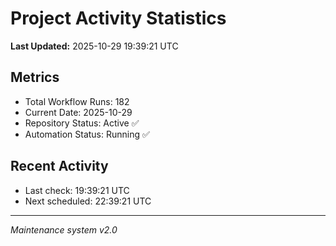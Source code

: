 # Project Activity Statistics

**Last Updated:** 2025-10-29 19:39:21 UTC

## Metrics
- Total Workflow Runs: 182
- Current Date: 2025-10-29
- Repository Status: Active ✅
- Automation Status: Running ✅

## Recent Activity
- Last check: 19:39:21 UTC
- Next scheduled: 22:39:21 UTC

---
*Maintenance system v2.0*
